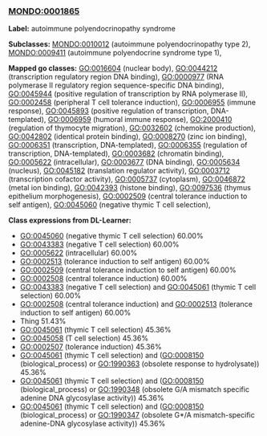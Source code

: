 
### [MONDO:0001865](http://purl.obolibrary.org/obo/MONDO_0001865)
**Label:** autoimmune polyendocrinopathy syndrome

**Subclasses:** [MONDO:0010012](http://purl.obolibrary.org/obo/MONDO_0010012) (autoimmune polyendocrinopathy type 2), [MONDO:0009411](http://purl.obolibrary.org/obo/MONDO_0009411) (autoimmune polyendocrine syndrome type 1), 

**Mapped go classes:** [GO:0016604](http://purl.obolibrary.org/obo/GO_0016604) (nuclear body), [GO:0044212](http://purl.obolibrary.org/obo/GO_0044212) (transcription regulatory region DNA binding), [GO:0000977](http://purl.obolibrary.org/obo/GO_0000977) (RNA polymerase II regulatory region sequence-specific DNA binding), [GO:0045944](http://purl.obolibrary.org/obo/GO_0045944) (positive regulation of transcription by RNA polymerase II), [GO:0002458](http://purl.obolibrary.org/obo/GO_0002458) (peripheral T cell tolerance induction), [GO:0006955](http://purl.obolibrary.org/obo/GO_0006955) (immune response), [GO:0045893](http://purl.obolibrary.org/obo/GO_0045893) (positive regulation of transcription, DNA-templated), [GO:0006959](http://purl.obolibrary.org/obo/GO_0006959) (humoral immune response), [GO:2000410](http://purl.obolibrary.org/obo/GO_2000410) (regulation of thymocyte migration), [GO:0032602](http://purl.obolibrary.org/obo/GO_0032602) (chemokine production), [GO:0042802](http://purl.obolibrary.org/obo/GO_0042802) (identical protein binding), [GO:0008270](http://purl.obolibrary.org/obo/GO_0008270) (zinc ion binding), [GO:0006351](http://purl.obolibrary.org/obo/GO_0006351) (transcription, DNA-templated), [GO:0006355](http://purl.obolibrary.org/obo/GO_0006355) (regulation of transcription, DNA-templated), [GO:0003682](http://purl.obolibrary.org/obo/GO_0003682) (chromatin binding), [GO:0005622](http://purl.obolibrary.org/obo/GO_0005622) (intracellular), [GO:0003677](http://purl.obolibrary.org/obo/GO_0003677) (DNA binding), [GO:0005634](http://purl.obolibrary.org/obo/GO_0005634) (nucleus), [GO:0045182](http://purl.obolibrary.org/obo/GO_0045182) (translation regulator activity), [GO:0003712](http://purl.obolibrary.org/obo/GO_0003712) (transcription cofactor activity), [GO:0005737](http://purl.obolibrary.org/obo/GO_0005737) (cytoplasm), [GO:0046872](http://purl.obolibrary.org/obo/GO_0046872) (metal ion binding), [GO:0042393](http://purl.obolibrary.org/obo/GO_0042393) (histone binding), [GO:0097536](http://purl.obolibrary.org/obo/GO_0097536) (thymus epithelium morphogenesis), [GO:0002509](http://purl.obolibrary.org/obo/GO_0002509) (central tolerance induction to self antigen), [GO:0045060](http://purl.obolibrary.org/obo/GO_0045060) (negative thymic T cell selection), 

**Class expressions from DL-Learner:**

- [GO:0045060](http://purl.obolibrary.org/obo/GO_0045060) (negative thymic T cell selection) 60.00%
- [GO:0043383](http://purl.obolibrary.org/obo/GO_0043383) (negative T cell selection) 60.00%
- [GO:0005622](http://purl.obolibrary.org/obo/GO_0005622) (intracellular) 60.00%
- [GO:0002513](http://purl.obolibrary.org/obo/GO_0002513) (tolerance induction to self antigen) 60.00%
- [GO:0002509](http://purl.obolibrary.org/obo/GO_0002509) (central tolerance induction to self antigen) 60.00%
- [GO:0002508](http://purl.obolibrary.org/obo/GO_0002508) (central tolerance induction) 60.00%
- [GO:0043383](http://purl.obolibrary.org/obo/GO_0043383) (negative T cell selection) and [GO:0045061](http://purl.obolibrary.org/obo/GO_0045061) (thymic T cell selection) 60.00%
- [GO:0002508](http://purl.obolibrary.org/obo/GO_0002508) (central tolerance induction) and [GO:0002513](http://purl.obolibrary.org/obo/GO_0002513) (tolerance induction to self antigen) 60.00%
- Thing 51.43%
- [GO:0045061](http://purl.obolibrary.org/obo/GO_0045061) (thymic T cell selection) 45.36%
- [GO:0045058](http://purl.obolibrary.org/obo/GO_0045058) (T cell selection) 45.36%
- [GO:0002507](http://purl.obolibrary.org/obo/GO_0002507) (tolerance induction) 45.36%
- [GO:0045061](http://purl.obolibrary.org/obo/GO_0045061) (thymic T cell selection) and ([GO:0008150](http://purl.obolibrary.org/obo/GO_0008150) (biological_process) or [GO:1990363](http://purl.obolibrary.org/obo/GO_1990363) (obsolete response to hydrolysate)) 45.36%
- [GO:0045061](http://purl.obolibrary.org/obo/GO_0045061) (thymic T cell selection) and ([GO:0008150](http://purl.obolibrary.org/obo/GO_0008150) (biological_process) or [GO:1990348](http://purl.obolibrary.org/obo/GO_1990348) (obsolete G/A mismatch specific adenine DNA glycosylase activity)) 45.36%
- [GO:0045061](http://purl.obolibrary.org/obo/GO_0045061) (thymic T cell selection) and ([GO:0008150](http://purl.obolibrary.org/obo/GO_0008150) (biological_process) or [GO:1990347](http://purl.obolibrary.org/obo/GO_1990347) (obsolete G*/A mismatch-specific adenine-DNA glycosylase activity)) 45.36%


